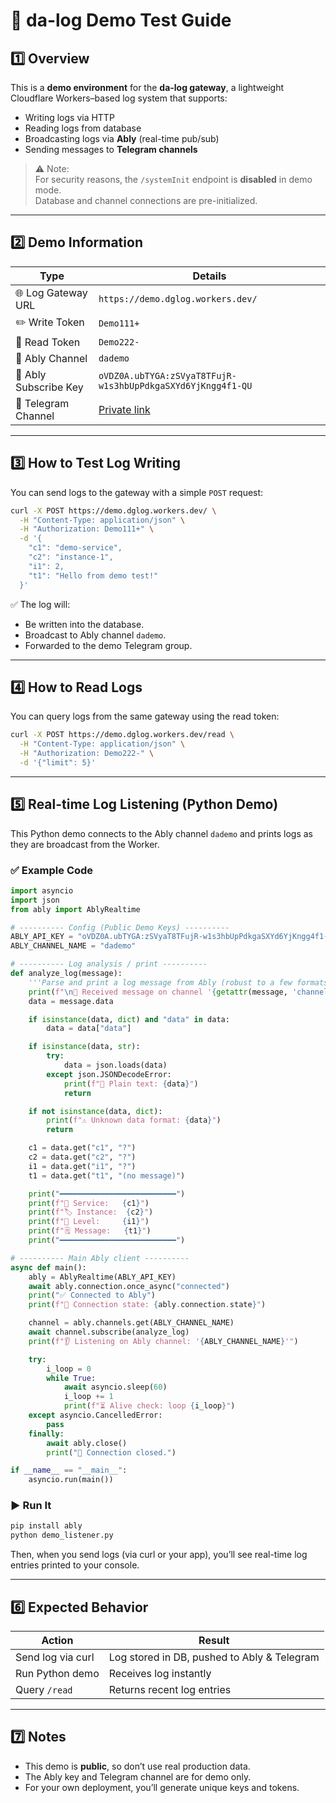 # 🧪 da-log Demo Test Guide

## 1️⃣ Overview

This is a **demo environment** for the **da-log gateway**, a lightweight Cloudflare Workers–based log system that supports:
- Writing logs via HTTP
- Reading logs from database
- Broadcasting logs via **Ably** (real-time pub/sub)
- Sending messages to **Telegram channels**

> ⚠️ Note:  
> For security reasons, the `/systemInit` endpoint is **disabled** in demo mode.  
> Database and channel connections are pre-initialized.

---

## 2️⃣ Demo Information

| Type | Details |
|------|----------|
| 🌐 Log Gateway URL | `https://demo.dglog.workers.dev/` |
| ✏️ Write Token | `Demo111+` |
| 📖 Read Token | `Demo222-` |
| 🔔 Ably Channel | `dademo` |
| 🔑 Ably Subscribe Key | `oVDZ0A.ubTYGA:zSVyaT8TFujR-w1s3hbUpPdkgaSXYd6YjKngg4f1-QU` |
| 💬 Telegram Channel | [Private link](https://t.me/+3fbwV28BdZ4wNTk1) |

---

## 3️⃣ How to Test Log Writing

You can send logs to the gateway with a simple `POST` request:

```bash
curl -X POST https://demo.dglog.workers.dev/ \
  -H "Content-Type: application/json" \
  -H "Authorization: Demo111+" \
  -d '{
    "c1": "demo-service",
    "c2": "instance-1",
    "i1": 2,
    "t1": "Hello from demo test!"
  }'
```

✅ The log will:
- Be written into the database.
- Broadcast to Ably channel `dademo`.
- Forwarded to the demo Telegram group.

---

## 4️⃣ How to Read Logs

You can query logs from the same gateway using the read token:

```bash
curl -X POST https://demo.dglog.workers.dev/read \
  -H "Content-Type: application/json" \
  -H "Authorization: Demo222-" \
  -d '{"limit": 5}'
```

---

## 5️⃣ Real-time Log Listening (Python Demo)

This Python demo connects to the Ably channel `dademo` and prints logs as they are broadcast from the Worker.

### ✅ Example Code

```python
import asyncio
import json
from ably import AblyRealtime

# ---------- Config (Public Demo Keys) ----------
ABLY_API_KEY = "oVDZ0A.ubTYGA:zSVyaT8TFujR-w1s3hbUpPdkgaSXYd6YjKngg4f1-QU"
ABLY_CHANNEL_NAME = "dademo"

# ---------- Log analysis / print ----------
def analyze_log(message):
    '''Parse and print a log message from Ably (robust to a few formats).'''
    print(f"\n📨 Received message on channel '{getattr(message, 'channel', None)}' name='{getattr(message, 'name', None)}'")
    data = message.data

    if isinstance(data, dict) and "data" in data:
        data = data["data"]

    if isinstance(data, str):
        try:
            data = json.loads(data)
        except json.JSONDecodeError:
            print(f"📝 Plain text: {data}")
            return

    if not isinstance(data, dict):
        print(f"⚠️ Unknown data format: {data}")
        return

    c1 = data.get("c1", "?")
    c2 = data.get("c2", "?")
    i1 = data.get("i1", "?")
    t1 = data.get("t1", "(no message)")

    print("━━━━━━━━━━━━━━━━━━━━━━━━━━")
    print(f"🧩 Service:   {c1}")
    print(f"🏷️ Instance:  {c2}")
    print(f"🔢 Level:     {i1}")
    print(f"🗒️ Message:   {t1}")
    print("━━━━━━━━━━━━━━━━━━━━━━━━━━")

# ---------- Main Ably client ----------
async def main():
    ably = AblyRealtime(ABLY_API_KEY)
    await ably.connection.once_async("connected")
    print("✅ Connected to Ably")
    print(f"🔗 Connection state: {ably.connection.state}")

    channel = ably.channels.get(ABLY_CHANNEL_NAME)
    await channel.subscribe(analyze_log)
    print(f"👂 Listening on Ably channel: '{ABLY_CHANNEL_NAME}'")

    try:
        i_loop = 0
        while True:
            await asyncio.sleep(60)
            i_loop += 1
            print(f"⏳ Alive check: loop {i_loop}")
    except asyncio.CancelledError:
        pass
    finally:
        await ably.close()
        print("🔌 Connection closed.")

if __name__ == "__main__":
    asyncio.run(main())
```

### ▶️ Run It
```bash
pip install ably
python demo_listener.py
```

Then, when you send logs (via curl or your app), you’ll see real-time log entries printed to your console.

---

## 6️⃣ Expected Behavior

| Action | Result |
|--------|---------|
| Send log via curl | Log stored in DB, pushed to Ably & Telegram |
| Run Python demo | Receives log instantly |
| Query `/read` | Returns recent log entries |

---

## 7️⃣ Notes

- This demo is **public**, so don’t use real production data.
- The Ably key and Telegram channel are for demo only.
- For your own deployment, you’ll generate unique keys and tokens.
